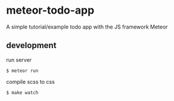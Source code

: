 # meteor-todo-app

A simple tutorial/example todo app with the JS framework Meteor

## development

run server

```$ meteor run```

compile scss to css

```$ make watch```
